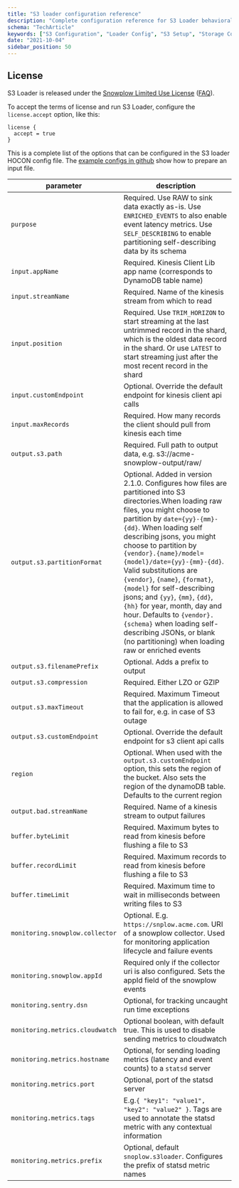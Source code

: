 ```yaml
---
title: "S3 loader configuration reference"
description: "Complete configuration reference for S3 Loader behavioral data loading settings and optimization."
schema: "TechArticle"
keywords: ["S3 Configuration", "Loader Config", "S3 Setup", "Storage Config", "AWS Configuration", "S3 Settings"]
date: "2021-10-04"
sidebar_position: 50
---
```


## License

S3 Loader is released under the [Snowplow Limited Use License](https://docs.snowplow.io/limited-use-license-1.1/) ([FAQ](/docs/resources/limited-use-license-faq/index.md)).

To accept the terms of license and run S3 Loader, configure the `license.accept` option, like this:

```hcl
license {
  accept = true
}
```

This is a complete list of the options that can be configured in the S3 loader HOCON config file. The [example configs in github](https://github.com/snowplow/snowplow-s3-loader/tree/master/config) show how to prepare an input file.


| parameter | description |
|-----------|-------------|
| `purpose`                       | Required. Use RAW to sink data exactly as-is. Use `ENRICHED_EVENTS` to also enable event latency metrics. Use `SELF_DESCRIBING` to enable partitioning self-describing data by its schema |
| `input.appName`                 | Required. Kinesis Client Lib app name (corresponds to DynamoDB table name) |
| `input.streamName`              | Required. Name of the kinesis stream from which to read |
| `input.position`                | Required. Use `TRIM_HORIZON` to start streaming at the last untrimmed record in the shard, which is the oldest data record in the shard. Or use `LATEST` to start streaming just after the most recent record in the shard |
| `input.customEndpoint`          | Optional. Override the default endpoint for kinesis client api calls |
| `input.maxRecords`              | Required. How many records the client should pull from kinesis each time |
| `output.s3.path`                | Required. Full path to output data, e.g. s3://acme-snowplow-output/raw/ |
| `output.s3.partitionFormat`     | Optional. Added in version 2.1.0. Configures how files are partitioned into S3 directories.When loading raw files, you might choose to partition by `date={yy}-{mm}-{dd}`. When loading self describing jsons, you might choose to partition by `{vendor}.{name}/model={model}/date={yy}-{mm}-{dd}`. Valid substitutions are `{vendor}`, `{name}`, `{format}`, `{model}` for self-describing jsons; and `{yy}`, `{mm}`, `{dd}`, `{hh}` for year, month, day and hour. Defaults to `{vendor}.{schema}` when loading self-describing JSONs, or blank (no partitioning) when loading raw or enriched events |
| `output.s3.filenamePrefix`      | Optional. Adds a prefix to output |
| `output.s3.compression`         | Required. Either LZO or GZIP |
| `output.s3.maxTimeout`          | Required. Maximum Timeout that the application is allowed to fail for, e.g. in case of S3 outage |
| `output.s3.customEndpoint`      | Optional. Override the default endpoint for s3 client api calls |
| `region`                        | Optional. When used with the `output.s3.customEndpoint` option, this sets the region of the bucket. Also sets the region of the dynamoDB table. Defaults to the current region |
| `output.bad.streamName`         | Required. Name of a kinesis stream to output failures |
| `buffer.byteLimit`              | Required. Maximum bytes to read from kinesis before flushing a file to S3 |
| `buffer.recordLimit`            | Required. Maximum records to read from kinesis before flushing a file to S3 |
| `buffer.timeLimit`              | Required. Maximum time to wait in milliseconds between writing files to S3 |
| `monitoring.snowplow.collector` | Optional. E.g. `https://snplow.acme.com`. URI of a snowplow collector. Used for monitoring application lifecycle and failure events |
| `monitoring.snowplow.appId`     | Required only if the collector uri is also configured. Sets the appId field of the snowplow events |
| `monitoring.sentry.dsn`         | Optional, for tracking uncaught run time exceptions |
| `monitoring.metrics.cloudwatch` | Optional boolean, with default true. This is used to disable sending metrics to cloudwatch |
| `monitoring.metrics.hostname`   | Optional, for sending loading metrics (latency and event counts) to a `statsd` server |
| `monitoring.metrics.port`       | Optional, port of the statsd server |
| `monitoring.metrics.tags`       | E.g.`{ "key1": "value1", "key2": "value2" }`. Tags are used to annotate the statsd metric with any contextual information |
| `monitoring.metrics.prefix`     | Optional, default `snoplow.s3loader`. Configures the prefix of statsd metric names |
